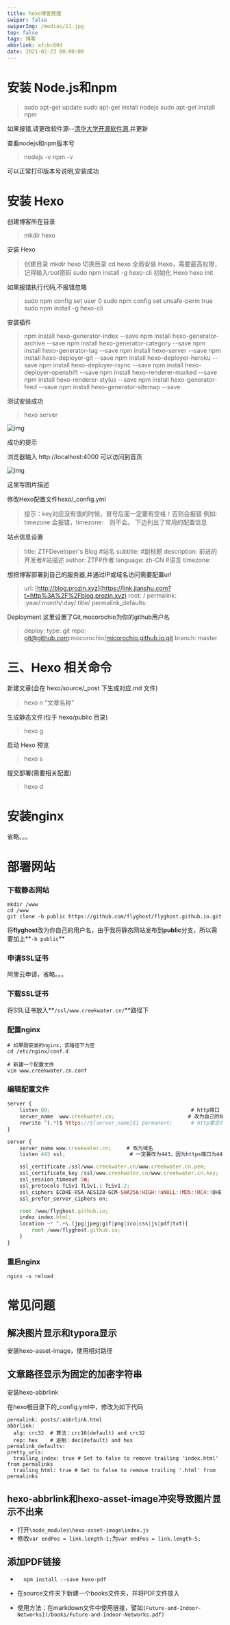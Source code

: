 ```yaml
---
title: hexo博客搭建
swiper: false
swiperImg: /medias/11.jpg
top: false
tags: 博客
abbrlink: afcbc60d
date: 2021-02-23 00:00:00
---
```


# 安装 Node.js和npm

> sudo apt-get update
> sudo apt-get install nodejs
> sudo apt-get install npm

如果报错,请更改软件源--[清华大学开源软件源](https://link.jianshu.com?t=https%3A%2F%2Fmirrors.tuna.tsinghua.edu.cn%2Fhelp%2Fubuntu%2F),并更新

查看nodejs和npm版本号

> nodejs -v
> npm -v

可以正常打印版本号说明,安装成功

# 安装 Hexo

创建博客所在目录

> mkdir hexo

安装 Hexo

> 创建目录
> mkdir hexo
> 切换目录
> cd hexo
> 全局安装 Hexo，需要最高权限，记得输入root密码
> sudo npm install -g hexo-cli
> 初始化 Hexo
> hexo init

如果报错执行代码,不报错忽略

> sudo npm config set user 0
> sudo npm config set unsafe-perm true
> sudo npm install -g hexo-cli

安装插件

> npm install hexo-generator-index --save
> npm install hexo-generator-archive --save
> npm install hexo-generator-category --save
> npm install hexo-generator-tag --save
> npm install hexo-server --save
> npm install hexo-deployer-git --save
> npm install hexo-deployer-heroku --save
> npm install hexo-deployer-rsync --save
> npm install hexo-deployer-openshift --save
> npm install hexo-renderer-marked --save
> npm install hexo-renderer-stylus --save
> npm install hexo-generator-feed --save
> npm install hexo-generator-sitemap --save

测试安装成功

> hexo server

![img](https:////upload-images.jianshu.io/upload_images/2598556-5265065995c5159c?imageMogr2/auto-orient/strip|imageView2/2/w/406/format/webp)

成功的提示

浏览器输入 http://localhost:4000 可以访问到首页



![img](https:////upload-images.jianshu.io/upload_images/2598556-4f669806bd1340e6?imageMogr2/auto-orient/strip|imageView2/2/w/1200/format/webp)

这里写图片描述

修改Hexo配置文件hexo/_config.yml

> 提示：key对应没有值的时候，冒号后面一定要有空格！否则会报错
> 例如: timezone:会报错，timezone: 则不会。
> 下边列出了常用的配置信息

站点信息设置

> title: ZTFDeveloper's Blog #站名
> subtitle:  #副标题
> description: 前进的开发者#站描述
> author:  ZTF#作者
> language: zh-CN #语言
> timezone:

想把博客部署到自己的服务器,并通过IP或域名访问需要配置url

> url: [http://blog.prozin.xyz](https://link.jianshu.com?t=http%3A%2F%2Fblog.prozin.xyz)
> root: /
> permalink: :year/:month/:day/:title/
> permalink_defaults:

Deployment 这里设置了Git,mocorochio为你的github用户名

> deploy:
> type: git
> repo: [git@github.com](https://link.jianshu.com?t=mailto%3Agit%40github.com):mocorochio/[micorochio.github.io.git](https://link.jianshu.com?t=http%3A%2F%2Fmicorochio.github.io.git)
> branch: master

# 三、Hexo 相关命令

新建文章(会在 hexo/source/_post 下生成对应.md 文件)

> hexo n “文章名称”

生成静态文件(位于 hexo/public 目录)

> hexo g

启动 Hexo 预览

> hexo s

提交部署(需要相关配置)

> hexo d



# 安装nginx

省略。。。

# 部署网站

### 下载静态网站

```shell
mkdir /www
cd /www
git clone -b public https://github.com/flyghost/flyghost.github.io.git
```

将**flyghost**改为你自己的用户名，由于我将静态网站发布到**public**分支，所以需要加上**```-b public```**

### 申请SSL证书

阿里云申请，省略。。。

### 下载SSL证书

将SSL证书放入**```/ssl/www.creekwater.cn/```**路径下

### 配置nginx

```shell
# 如果刚安装的nginx，该路径下为空
cd /etc/nginx/conf.d

# 新建一个配置文件
vim www.creekwater.cn.conf
```

### 编辑配置文件

```javascript
server {
    listen 80;                                              # http端口
    server_name  www.creekwater.cn;                        # 改为自己的域名
    rewrite ^(.*)$ https://${server_name}$1 permanent;      # http重定向到https，可以实现所有访问都转到https
}

server {
    server_name www.creekwater.cn;     # 改为域名
    listen 443 ssl;                     # 一定要改为443，因为https端口为443，同时开启SSL

    ssl_certificate /ssl/www.creekwater.cn/www.creekwater.cn.pem;         # 改为自己申请得到的 crt 文件的名称
    ssl_certificate_key /ssl/www.creekwater.cn/www.creekwater.cn.key;     # 改为自己申请得到的 key 文件的名称
    ssl_session_timeout 5m;
    ssl_protocols TLSv1 TLSv1.1 TLSv1.2;
    ssl_ciphers ECDHE-RSA-AES128-GCM-SHA256:HIGH:!aNULL:!MD5:!RC4:!DHE;
    ssl_prefer_server_ciphers on;

    root /www/flyghost.github.io;                                           # 静态网站路径，注意权限
    index index.html;                                                       # 主页名字
    location ~* ^.+\.(jpg|jpeg|gif|png|ico|css|js|pdf|txt){
        root /www/flyghost.github.io;                                       # 静态网站路径
    }
}
```

### 重启nginx

```shell
nginx -s reload
```

# 常见问题

## 解决图片显示和typora显示

安装hexo-asset-image，使用相对路径

## 文章路径显示为固定的加密字符串

安装hexo-abbrlink

在hexo根目录下的_config.yml中，修改为如下代码

```
permalink: posts/:abbrlink.html
abbrlink:
  alg: crc32  # 算法：crc16(default) and crc32
  rep: hex    # 进制：dec(default) and hex
permalink_defaults:
pretty_urls:
  trailing_index: true # Set to false to remove trailing 'index.html' from permalinks
  trailing_html: true # Set to false to remove trailing '.html' from permalinks
```



## hexo-abbrlink和hexo-asset-image冲突导致图片显示不出来

- 打开```\node_modules\hexo-asset-image\index.js```
- 修改```var endPos = link.length-1;```为```var endPos = link.length-5;```

## 添加PDF链接

- ```
    npm install --save hexo-pdf
    ```

- 在source文件夹下新建一个books文件夹，并将PDF文件放入

- 使用方法：在markdown文件中使用链接，譬如```[Future-and-Indoor-Networks](/books/Future-and-Indoor-Networks.pdf)```